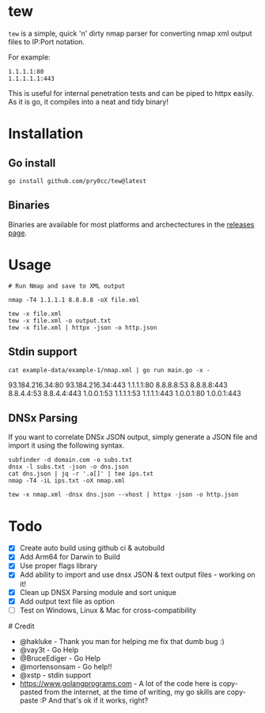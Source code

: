 # tew
`tew` is a simple, quick 'n' dirty nmap parser for converting nmap xml output files to IP:Port notation.

For example:

```
1.1.1.1:80
1.1.1.1.1:443
```

This is useful for internal penetration tests and can be piped to httpx easily. As it is go, it compiles into a neat and tidy binary! 

# Installation

## Go install
```
go install github.com/pry0cc/tew@latest
```

## Binaries
Binaries are available for most platforms and archectectures in the [releases page](https://github.com/pry0cc/tew/releases/latest).

# Usage
```
# Run Nmap and save to XML output

nmap -T4 1.1.1.1 8.8.8.8 -oX file.xml

tew -x file.xml
tew -x file.xml -o output.txt
tew -x file.xml | httpx -json -o http.json
```

## Stdin support
```
cat example-data/example-1/nmap.xml | go run main.go -x -
```

93.184.216.34:80
93.184.216.34:443
1.1.1.1:80
8.8.8.8:53
8.8.8.8:443
8.8.4.4:53
8.8.4.4:443
1.0.0.1:53
1.1.1.1:53
1.1.1.1:443
1.0.0.1:80
1.0.0.1:443

## DNSx Parsing
If you want to correlate DNSx JSON output, simply generate a JSON file and import it using the following syntax.
```
subfinder -d domain.com -o subs.txt
dnsx -l subs.txt -json -o dns.json
cat dns.json | jq -r '.a[]' | tee ips.txt
nmap -T4 -iL ips.txt -oX nmap.xml

tew -x nmap.xml -dnsx dns.json --vhost | httpx -json -o http.json
```

# Todo
- [x] Create auto build using github ci & autobuild
- [x] Add Arm64 for Darwin to Build
- [x] Use proper flags library
- [x] Add ability to import and use dnsx JSON & text output files - working on it!
- [x] Clean up DNSX Parsing module and sort unique
- [x] Add output text file as option
- [ ] Test on Windows, Linux & Mac for cross-compatibility

# Credit
- @hakluke - Thank you man for helping me fix that dumb bug :) 
- @vay3t - Go Help
- @BruceEdiger - Go Help
- @mortensonsam - Go help!!
- @xstp - stdin support
- https://www.golangprograms.com - A lot of the code here is copy-pasted from the internet, at the time of writing, my go skills are copy-paste :P And that's ok if it works, right?
